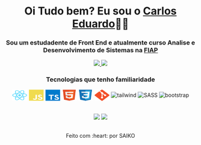 <div>
  <h1 align="center">
    Oi Tudo bem? Eu sou o 
    <a href="linkedin.com/in/carlos-aleixo">Carlos Eduardo</a>👋🏽
  </h1>
  
  <h3 align="center">
    Sou um estudadente de Front End e atualmente curso Analise e Desenvolvimento de Sistemas na
    <a href="https://www.fiap.com.br/" target="_blank">
      FIAP
    </a>  
  </h3>
</div>


<div align="center">
  <a href="https://github.com/SAIKO9X">
  <img height="180rem" src="https://github-readme-stats.vercel.app/api?username=saiko9x&show_icons=true&theme=dracula" />
  <img height="180rem" src="https://github-readme-stats.vercel.app/api/top-langs?username=saiko9x&show_icons=true&theme=dracula" />
  </a>
</div>

<h3 align="center">Tecnologias que tenho familiaridade</h3>

<div align="center" valign="top">
  <img align="center" alt="React" height="30" width="40" src="https://raw.githubusercontent.com/devicons/devicon/master/icons/react/react-original.svg">
  <img align="center" alt="Js" height="30" width="40" src="https://raw.githubusercontent.com/devicons/devicon/master/icons/javascript/javascript-plain.svg">
  <img align="center" alt="Js" height="30" width="40" src="https://raw.githubusercontent.com/devicons/devicon/master/icons/typescript/typescript-plain.svg">
  <img align="center" alt="HTML" height="30" width="40" src="https://raw.githubusercontent.com/devicons/devicon/master/icons/html5/html5-original.svg">
  <img align="center" alt="CSS" height="30" width="40" src="https://raw.githubusercontent.com/devicons/devicon/master/icons/css3/css3-original.svg">
  <img align="center" alt="git" height="30" width="40" src="https://raw.githubusercontent.com/devicons/devicon/master/icons/git/git-original.svg">
  <img align="center" alt="tailwind" height="30" width="40" src="https://cdn.jsdelivr.net/gh/devicons/devicon/icons/tailwindcss/tailwindcss-plain.svg" />
  <img align="center" alt="SASS" height="30" width="40" src="https://cdn.jsdelivr.net/gh/devicons/devicon/icons/sass/sass-original.svg" />
  <img align="center" alt="bootstrap" height="30" width="40" src="https://cdn.jsdelivr.net/gh/devicons/devicon/icons/bootstrap/bootstrap-original.svg" />
</div><br><br>

<div align="center">
  <a href="linkedin.com/in/carlos-aleixo" target="_blank"><img src="https://img.shields.io/badge/-LinkedIn-%230077B5?style=for-the-badge&logo=linkedin&logoColor=white" target="_blank"></a> 
  <a href="mailto:cardosed3@gmail.com"><img src="https://img.shields.io/badge/-Gmail-%23333?style=for-the-badge&logo=gmail&logoColor=white" target="_blank"></a>
</div><br>

<div align="center">
  <p>Feito com :heart: por SAIKO</p>
</div>


  

